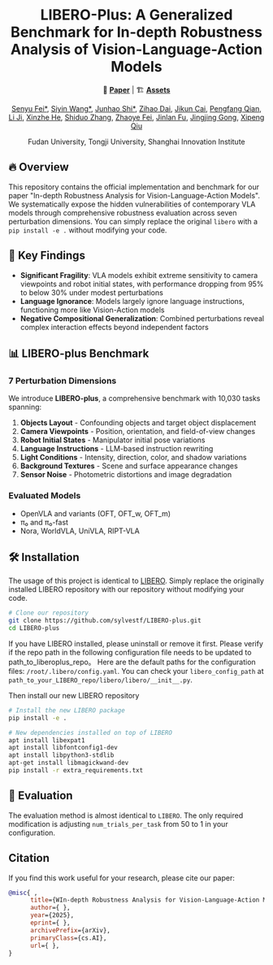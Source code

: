 <h1 align="center">
LIBERO-Plus: A Generalized Benchmark for In-depth Robustness Analysis of Vision-Language-Action Models
</h1>

<p align="center">
  📄 <a href="7085_In_depth_Robustness_Analy.pdf"><strong>Paper</strong></a> |  
  🏗️ <a href="https://anonymous.4open.science/r/LIBERO-plus-522F"><strong>Assets</strong></a>
</p>

<p align="center">
    <a href="">Senyu Fei*</a>, 
    <a href="">Siyin Wang*</a>, 
    <a href="">Junhao Shi*</a>, 
    <a href="">Zihao Dai</a>, 
    <a href="">Jikun Cai</a>, 
    <a href="">Pengfang Qian</a>, 
    <a href="">Li Ji</a>, 
    <a href="">Xinzhe He</a>, 
    <a href="">Shiduo Zhang</a>, 
    <a href="">Zhaoye Fei</a>, 
    <a href="">Jinlan Fu</a>, 
    <a href="">Jingjing Gong</a>, 
    <a href="">Xipeng Qiu</a>
</p>
<p align="center">Fudan University, Tongji University, Shanghai Innovation Institute</p>

## 🔥 Overview
This repository contains the official implementation and benchmark for our paper "In-depth Robustness Analysis for Vision-Language-Action Models". We systematically expose the hidden vulnerabilities of contemporary VLA models through comprehensive robustness evaluation across seven perturbation dimensions. You can simply replace the original `libero` with a `pip install -e .` without modifying your code.

## 🚀 Key Findings
- **Significant Fragility**: VLA models exhibit extreme sensitivity to camera viewpoints and robot initial states, with performance dropping from 95% to below 30% under modest perturbations
- **Language Ignorance**: Models largely ignore language instructions, functioning more like Vision-Action models
- **Negative Compositional Generalization**: Combined perturbations reveal complex interaction effects beyond independent factors

## 📊 LIBERO-plus Benchmark

### 7 Perturbation Dimensions
We introduce **LIBERO-plus**, a comprehensive benchmark with 10,030 tasks spanning:

1. **Objects Layout** - Confounding objects and target object displacement
2. **Camera Viewpoints** - Position, orientation, and field-of-view changes
3. **Robot Initial States** - Manipulator initial pose variations
4. **Language Instructions** - LLM-based instruction rewriting
5. **Light Conditions** - Intensity, direction, color, and shadow variations
6. **Background Textures** - Scene and surface appearance changes
7. **Sensor Noise** - Photometric distortions and image degradation

### Evaluated Models
- OpenVLA and variants (OFT, OFT_w, OFT_m)
- π₀ and π₀-fast
- Nora, WorldVLA, UniVLA, RIPT-VLA

## 🛠️ Installation
The usage of this project is identical to [LIBERO](https://github.com/Lifelong-Robot-Learning/LIBERO). Simply replace the originally installed LIBERO repository with our repository without modifying your code.

```bash
# Clone our repository
git clone https://github.com/sylvestf/LIBERO-plus.git
cd LIBERO-plus
```

If you have LIBERO installed, please uninstall or remove it first. Please verify if the repo path in the following configuration file needs to be updated to path_to_liberoplus_repo。
Here are the default paths for the configuration files: `/root/.libero/config.yaml`. You can check your `libero_config_path` at `path_to_your_LIBERO_repo/libero/libero/__init__.py`.

Then install our new LIBERO repository
```bash
# Install the new LIBERO package
pip install -e .

# New dependencies installed on top of LIBERO
apt install libexpat1
apt install libfontconfig1-dev
apt install libpython3-stdlib
apt-get install libmagickwand-dev
pip install -r extra_requirements.txt
```

## 🔧 Evaluation
The evaluation method is almost identical to `LIBERO`. The only required modification is adjusting `num_trials_per_task` from 50 to 1 in your configuration.

## Citation
If you find this work useful for your research, please cite our paper:
```bibtex
@misc{ ,
      title={WIn-depth Robustness Analysis for Vision-Language-Action Models}, 
      author={ },
      year={2025},
      eprint={ },
      archivePrefix={arXiv},
      primaryClass={cs.AI},
      url={ }, 
}
```
